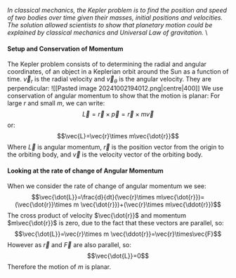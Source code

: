 *In classical mechanics, the Kepler problem is to find the position and speed of two bodies over time given their masses, initial positions and velocities. The solution allowed scientists to show that planetary motion could be explained by classical mechanics and Universal Law of gravitation.*
\
#### Setup and Conservation of Momentum
The Kepler problem consists of to determining the radial and angular coordinates, of an object in a Keplerian orbit around the Sun as a function of time.
$\vec{v}_{r}$ is the radial velocity and $\vec{v}_{\theta}$ is the angular velocity. They are perpendicular:
![[Pasted image 20241002194012.png|centre|400]]
We use conservation of angular momentum to show that the motion is planar:
For large $r$ and small $m$, we can write:
$$\vec{L}=\vec{r}\times\vec{p}=\vec{r}\times m\vec{v}$$
or:
$$\vec{L}=\vec{r}\times m\vec{\dot{r}}$$
Where $\vec{L}$ is angular momentum, $\vec{r}$ is the position vector from the origin to the orbiting body, and $\vec{v}$ is the velocity vector of the orbiting body.
#### Looking at the rate of change of Angular Momentum
When we consider the rate of change of angular momentum we see:
$$\vec{\dot{L}}=\frac{d}{dt}(\vec{r}\times m\vec{\dot{r}})=(\vec{\dot{r}}\times m \vec{\dot{r}})+(\vec{r}\times m\vec{\ddot{r}})$$
The cross product of velocity $\vec{\dot{r}}$ and momentum $m\vec{\dot{r}}$ is zero, due to the fact that these vectors are parallel, so:
$$\vec{\dot{L}}=\vec{r}\times m \vec{\ddot{r}}=\vec{r}\times\vec{F}$$
However as $\vec{r}$ and $\vec{F}$ are also parallel, so:
$$\vec{\dot{L}}=0$$
Therefore the motion of $m$ is planar.